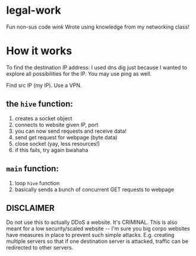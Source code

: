 # legal-work
Fun non-sus code *wink*
Wrote using knowledge from my networking class!

# How it works
To find the destination IP address:
  I used dns dig just because I wanted to explore all possibilities for the IP.
  You may use ping as well.

Find src IP (my IP). Use a VPN.

## the `hive` function:
  1. creates a socket object
  2. connects to website given IP, port
  3. you can now send requests and receive data!
  4. send get request for webpage (byte data)
  5. close socket (yay, less resources!)
  6. if this fails, try again bwahaha

## `main` function:
  1. loop `hive` function
  2. basically sends a bunch of concurrent GET requests to webpage

## DISCLAIMER
Do not use this to actually DDoS a website. It's CRIMINAL. 
This is also meant for a low security/scaled website -- I'm sure you big corpo websites have measures in place to prevent such simple attacks. E.g. creating multiple servers so that if one destination server is attacked, traffic can be redirected to other servers.



